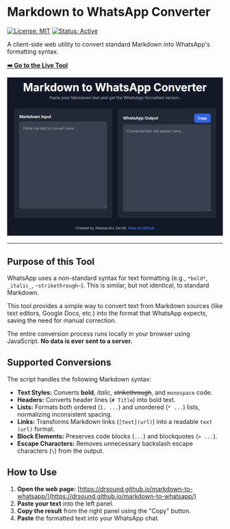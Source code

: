 # Markdown to WhatsApp Converter

[![License: MIT](https://img.shields.io/badge/License-MIT-blue.svg)](https://opensource.org/licenses/MIT)
[![Status: Active](https://img.shields.io/badge/status-active-success.svg)]()

A client-side web utility to convert standard Markdown into WhatsApp's formatting syntax.

**[➡️ Go to the Live Tool](https://drsound.github.io/markdown-to-whatsapp/)**

![Screenshot of the app](./assets/screenshot.png)

---

## Purpose of this Tool

WhatsApp uses a non-standard syntax for text formatting (e.g., `*bold*`, `_italic_`, `~strikethrough~`). This is similar, but not identical, to standard Markdown.

This tool provides a simple way to convert text from Markdown sources (like text editors, Google Docs, etc.) into the format that WhatsApp expects, saving the need for manual correction.

The entire conversion process runs locally in your browser using JavaScript. **No data is ever sent to a server.**

## Supported Conversions

The script handles the following Markdown syntax:

* **Text Styles:** Converts **bold**, _italic_, ~~strikethrough~~, and `monospace` code.
* **Headers:** Converts header lines (`# Title`) into bold text.
* **Lists:** Formats both ordered (`1. ...`) and unordered (`* ...`) lists, normalizing inconsistent spacing.
* **Links:** Transforms Markdown links (`[text](url)`) into a readable `text (url)` format.
* **Block Elements:** Preserves code blocks (```...```) and blockquotes (`> ...`).
* **Escape Characters:** Removes unnecessary backslash escape characters (`\`) from the output.

## How to Use

1.  **Open the web page:** [https://drsound.github.io/markdown-to-whatsapp/](https://drsound.github.io/markdown-to-whatsapp/)
2.  **Paste your text** into the left panel.
3.  **Copy the result** from the right panel using the "Copy" button.
4.  **Paste** the formatted text into your WhatsApp chat.